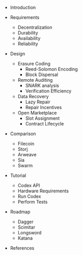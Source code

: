  * Introduction

 * Requirements
   - Decentralization
   - Durability
   - Availability
   - Reliability

 * Design
   - Erasure Coding
     + Reed-Solomon Encoding
     + Block Dispersal
   - Remote Auditing
     + SNARK analysis
     + Verification Efficiency
   - Data Recovery
     + Lazy Repair
     + Repair Incentives
   - Open Marketplace
     + Slot Assignment
     + Contract Lifecycle

 * Comparison
   - Filecoin
   - Storj
   - Arweave
   - Sia
   - Swarm

 * Tutorial
   - Codex API
   - Hardware Requirements
   - Run Codex
   - Perform Tests

 * Roadmap
   - Dagger
   - Scimitar
   - Longsword
   - Katana

 * References
